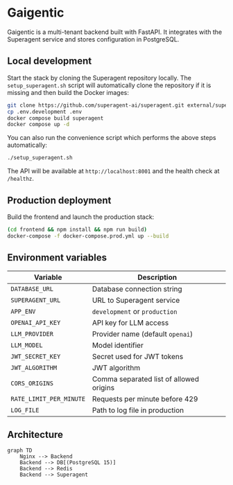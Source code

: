 # Gaigentic

Gaigentic is a multi-tenant backend built with FastAPI. It integrates with the
Superagent service and stores configuration in PostgreSQL.

## Local development

Start the stack by cloning the Superagent repository locally. The
`setup_superagent.sh` script will automatically clone the repository if it is
missing and then build the Docker images:

```bash
git clone https://github.com/superagent-ai/superagent.git external/superagent
cp .env.development .env
docker compose build superagent
docker compose up -d
```

You can also run the convenience script which performs the above steps
automatically:

```bash
./setup_superagent.sh
```

The API will be available at `http://localhost:8001` and the health check at
`/healthz`.

## Production deployment

Build the frontend and launch the production stack:

```bash
(cd frontend && npm install && npm run build)
docker-compose -f docker-compose.prod.yml up --build
```

## Environment variables

| Variable | Description |
| -------- | ----------- |
| `DATABASE_URL` | Database connection string |
| `SUPERAGENT_URL` | URL to Superagent service |
| `APP_ENV` | `development` or `production` |
| `OPENAI_API_KEY` | API key for LLM access |
| `LLM_PROVIDER` | Provider name (default `openai`) |
| `LLM_MODEL` | Model identifier |
| `JWT_SECRET_KEY` | Secret used for JWT tokens |
| `JWT_ALGORITHM` | JWT algorithm |
| `CORS_ORIGINS` | Comma separated list of allowed origins |
| `RATE_LIMIT_PER_MINUTE` | Requests per minute before 429 |
| `LOG_FILE` | Path to log file in production |

## Architecture

```mermaid
graph TD
    Nginx --> Backend
    Backend --> DB[(PostgreSQL 15)]
    Backend --> Redis
    Backend --> Superagent
```
